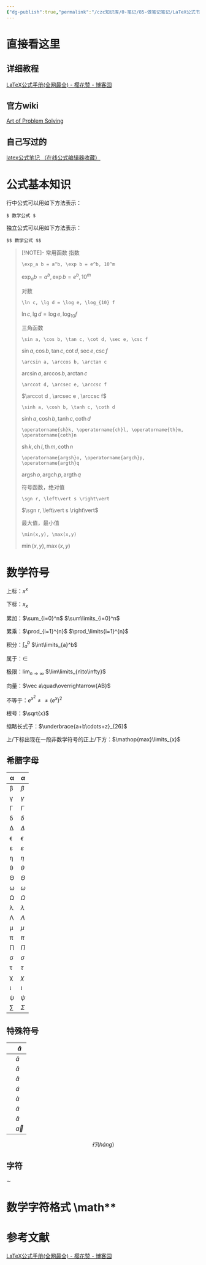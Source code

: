 ```yaml
---
{"dg-publish":true,"permalink":"/czc知识库/0-笔记/85-做笔记笔记/LaTeX公式书写/","dgPassFrontmatter":true,"created":"2024-06-18T17:45:22.264+08:00","updated":"2024-12-08T11:32:26.910+08:00"}
---
```




# 直接看这里
## 详细教程
[LaTeX公式手册(全网最全) - 樱花赞 - 博客园](https://www.cnblogs.com/1024th/p/11623258.html)
## 官方wiki
[Art of Problem Solving](https://artofproblemsolving.com/wiki/index.php/LaTeX:Symbols)
## 自己写过的
[latex公式笔记 （在线公式编辑器收藏）](latex公式笔记%20（在线公式编辑器收藏）.md)

# 公式基本知识

行中公式可以用如下方法表示：

`$ 数学公式 $`

独立公式可以用如下方法表示：

`$$ 数学公式 $$`



> [!NOTE]- 常用函数
> 指数
> 
> `\exp_a b = a^b, \exp b = e^b, 10^m`
> 
> $\exp_a b = a^b, \exp b = e^b, 10^m$
> 
> 对数
> 
> `\ln c, \lg d = \log e, \log_{10} f`
> 
> $\ln c, \lg d = \log e, \log_{10} f$
> 
> 三角函数
> 
> `\sin a, \cos b, \tan c, \cot d, \sec e, \csc f`
> 
> $\sin a, \cos b, \tan c, \cot d, \sec e, \csc f$
> 
> `\arcsin a, \arccos b, \arctan c`
> 
> $\arcsin a , \arccos b , \arctan c$
> 
> `\arccot d, \arcsec e, \arccsc f`
> 
> $\arccot d , \arcsec e , \arccsc f$
> 
> `\sinh a, \cosh b, \tanh c, \coth d`
> 
> $\sinh a, \cosh b, \tanh c, \coth d$
> 
> `\operatorname{sh}k, \operatorname{ch}l, \operatorname{th}m, \operatorname{coth}n`
> 
> $\operatorname{sh}k, \operatorname{ch}l, \operatorname{th}m, \operatorname{coth}n$
> 
> `\operatorname{argsh}o, \operatorname{argch}p, \operatorname{argth}q`
> 
> $\operatorname{argsh}o, \operatorname{argch}p, \operatorname{argth}q$
> 
> 符号函数，绝对值
> 
> `\sgn r, \left\vert s \right\vert`
> 
> $\sgn r, \left\vert s \right\vert$
> 
> 最大值，最小值
> 
> `\min(x,y), \max(x,y)`
> 
> $\min(x,y), \max(x,y)$

# 数学符号

上标：$x^x$

下标：$x_{x}$

累加：$\sum_{i=0}^n$		$\sum\limits_{i=0}^n$

累乘：$\prod_{i=1}^{n}$ 	$\prod_\limits{i=1}^{n}$

积分：$\int_{a}^b$			$\int\limits_{a}^b$

属于：$\in$

极限：$\lim_{n\to\infty}$		$\lim\limits_{n\to\infty}$

向量：$\vec a\quad\overrightarrow{AB}$

不等于：$e^{x^2} \ne \neq ({e^x})^2$

根号：$\sqrt{x}$

缩略长式子：$\underbrace{a+b\cdots+z}_{26}$

上/下标出现在一段非数学符号的正上/下方：$\mathop{max}\limits_{x}$

## 希腊字母

| α | $\alpha$ |
| ---- | ---- |
| β | $\beta$ |
| γ | $\gamma$ |
| Γ | $\Gamma$ |
| δ | $\delta$ |
| Δ | $\Delta$ |
| ϵ | $\epsilon$ |
| ε | $\varepsilon$ |
| η | $\eta$ |
| θ | $\theta$ |
| Θ | $\Theta$ |
| ω | $\omega$ |
| Ω | $\Omega$ |
| λ | $\lambda$ |
| Λ | $\Lambda$ |
| μ | $\mu$ |
| π | $\pi$ |
| Π | $\Pi$ |
| σ | $\sigma$ |
| τ | $\tau$ |
| χ | $\chi$ |
| ι | $\iota$ |
| ψ | $\psi$ |
| $\sum$ | $\Sigma$ |

## 特殊符号

|     | $\bar{a}$   |
| --- | ----------- |
|     | $\hat{a}$   |
|     | $\check{a}$ |
|     | $\tilde{a}$ |
|     | $\acute{a}$ |
|     | $\grave{a}$ |
|     | $\dot{a}$   |
|     | $\breve{a}$ |
|     | $\vec{a}$   |
$$行(h \acute{a}ng)$$
## 字符

$\sim$

# 数学字符格式 \\math**




# 参考文献
[LaTeX公式手册(全网最全) - 樱花赞 - 博客园](https://www.cnblogs.com/1024th/p/11623258.html)